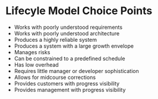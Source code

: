 # Lifecyle Model Choice Points

* Works with poorly understood requirements
* Works with poorly understood architecture
* Produces a highly reliable system
* Produces a system with a large growth envelope
* Manages risks
* Can be constrained to a predefined schedule
* Has low overhead
* Requires little manager or developer sophistication
* Allows for midcourse corrections
* Provides customers with progress visibility
* Provides management with progress visibility
